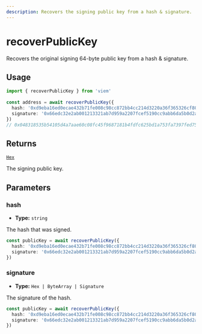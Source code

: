 ```yaml
---
description: Recovers the signing public key from a hash & signature.
---
```


# recoverPublicKey

Recovers the original signing 64-byte public key from a hash & signature.

## Usage

```ts [example.ts]
import { recoverPublicKey } from 'viem'
 
const address = await recoverPublicKey({
  hash: '0xd9eba16ed0ecae432b71fe008c98cc872bb4cc214d3220a36f365326cf807d68',
  signature: '0x66edc32e2ab001213321ab7d959a2207fcef5190cc9abb6da5b0d2a8a9af2d4d2b0700e2c317c4106f337fd934fbbb0bf62efc8811a78603b33a8265d3b8f8cb1c'
})
// 0x048318535b54105d4a7aae60c08fc45f9687181b4fdfc625bd1a753fa7397fed753547f11ca8696646f2f3acb08e31016afac23e630c5d11f59f61fef57b0d2aa5
```

## Returns

[`Hex`](/docs/glossary/types#hex)

The signing public key.

## Parameters

### hash

- **Type:** `string`

The hash that was signed.

```ts
const publicKey = await recoverPublicKey({ 
  hash: '0xd9eba16ed0ecae432b71fe008c98cc872bb4cc214d3220a36f365326cf807d68', // [!code focus]
  signature: '0x66edc32e2ab001213321ab7d959a2207fcef5190cc9abb6da5b0d2a8a9af2d4d2b0700e2c317c4106f337fd934fbbb0bf62efc8811a78603b33a8265d3b8f8cb1c'
})
```

### signature

- **Type:** `Hex | ByteArray | Signature`

The signature of the hash.

```ts
const publicKey = await recoverPublicKey({ 
  hash: '0xd9eba16ed0ecae432b71fe008c98cc872bb4cc214d3220a36f365326cf807d68',
  signature: '0x66edc32e2ab001213321ab7d959a2207fcef5190cc9abb6da5b0d2a8a9af2d4d2b0700e2c317c4106f337fd934fbbb0bf62efc8811a78603b33a8265d3b8f8cb1c' // [!code focus]
})
```